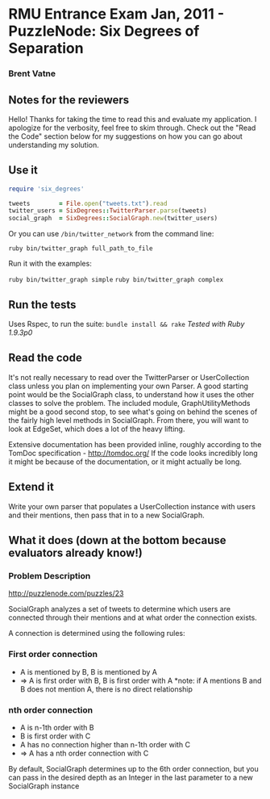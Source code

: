 # RMU Entrance Exam Jan, 2011 - PuzzleNode: Six Degrees of Separation
### Brent Vatne

## Notes for the reviewers
Hello! Thanks for taking the time to read this and evaluate my
application. I apologize for the verbosity, feel free to skim through.
Check out the "Read the Code" section below for my suggestions on how
you can go about understanding my solution.

## Use it

````ruby
require 'six_degrees'

tweets        = File.open("tweets.txt").read
twitter_users = SixDegrees::TwitterParser.parse(tweets)
social_graph  = SixDegrees::SocialGraph.new(twitter_users)
````

Or you can use `/bin/twitter_network` from the command line:

`ruby bin/twitter_graph full_path_to_file`

Run it with the examples:

`ruby bin/twitter_graph simple`
`ruby bin/twitter_graph complex`

## Run the tests
Uses Rspec, to run the suite: `bundle install && rake`
*Tested with Ruby 1.9.3p0*

## Read the code
It's not really necessary to read over the TwitterParser or
UserCollection class unless you plan on implementing your own Parser. A
good starting point would be the SocialGraph class, to understand how it
uses the other classes to solve the problem. The included module,
GraphUtilityMethods might be a good second stop, to see what's going on
behind the scenes of the fairly high level methods in SocialGraph. From
there, you will want to look at EdgeSet, which does a lot of the heavy
lifting.

Extensive documentation has been provided inline, roughly according to
the TomDoc specification - http://tomdoc.org/
If the code looks incredibly long it might be because of the
documentation, or it might actually be long.

## Extend it
Write your own parser that populates a UserCollection instance with
users and their mentions, then pass that in to a new SocialGraph.

## What it does (down at the bottom because evaluators already know!)
### Problem Description
http://puzzlenode.com/puzzles/23

SocialGraph analyzes a set of tweets to determine which users are
connected through their mentions and at what order the connection exists.

A connection is determined using the following rules:

### First order connection

-   A is mentioned by B, B is mentioned by A
-   => A is first order with B, B is first order with A
    *note: if A mentions B and B does not mention A, there is no direct relationship

### nth order connection

-   A is n-1th order with B
-   B is first order with C
-   A has no connection higher than n-1th order with C
-   => A has a nth order connection with C

By default, SocialGraph determines up to the 6th order connection, but
you can pass in the desired depth as an Integer in the last parameter to a new
SocialGraph instance
